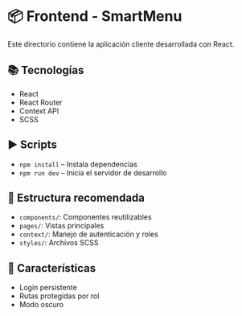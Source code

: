 # 📦 Frontend - SmartMenu

Este directorio contiene la aplicación cliente desarrollada con React.

## 📚 Tecnologías
- React
- React Router
- Context API
- SCSS

## ▶️ Scripts
- `npm install` – Instala dependencias
- `npm run dev` – Inicia el servidor de desarrollo

## 📁 Estructura recomendada
- `components/`: Componentes reutilizables
- `pages/`: Vistas principales
- `context/`: Manejo de autenticación y roles
- `styles/`: Archivos SCSS

## 🎨 Características
- Login persistente
- Rutas protegidas por rol
- Modo oscuro